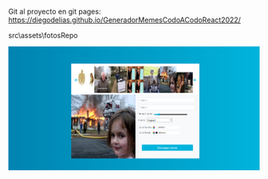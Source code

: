 Git al proyecto en git pages:
https://diegodelias.github.io/GeneradorMemesCodoACodoReact2022/

src\assets\fotosRepo

![](src/assets/fotosRepo/foto1.jpg)
